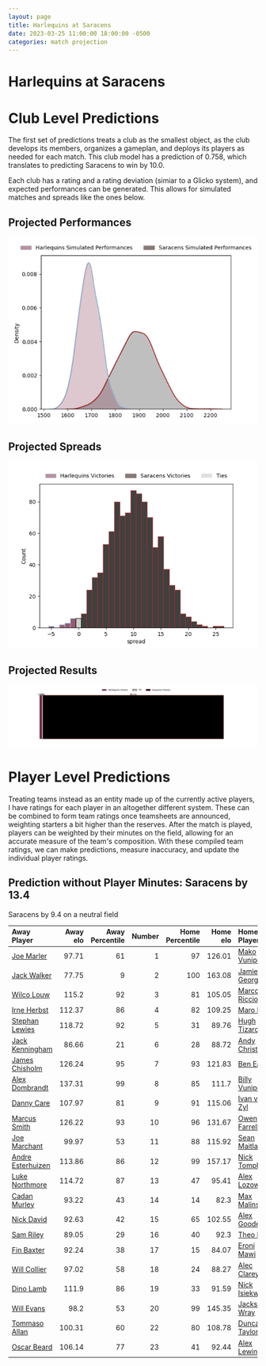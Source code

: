 ```yaml
---  
layout: page  
title: Harlequins at Saracens  
date: 2023-03-25 11:00:00 18:00:00 -0500  
categories: match projection  
---
```

# Harlequins at Saracens

# Club Level Predictions


The first set of predictions treats a club as the smallest object, as the club develops its members, organizes a gameplan, and deploys its players as needed for each match. This club model has a prediction of 0.758, which translates to predicting Saracens to win by 10.0.

Each club has a rating and a rating deviation (simiar to a Glicko system), and expected performances can be generated. This allows for simulated matches and spreads like the ones below.
## Projected Performances


![Projected Performances](plots/performances_2023-03-25-Saracens-Harlequins.png)
## Projected Spreads


![Projected Spreads](plots/spreads_2023-03-25-Saracens-Harlequins.png)
## Projected Results


![Projected Results](plots/resultbar_2023-03-25-Saracens-Harlequins.png)
# Player Level Predictions


Treating teams instead as an entity made up of the currently active players, I have ratings for each player in an altogether different system. These can be combined to form team ratings once teamsheets are announced, weighting starters a bit higher than the reserves. After the match is played, players can be weighted by their minutes on the field, allowing for an accurate measure of the team's composition. With these compiled team ratings, we can make predictions, measure inaccuracy, and update the individual player ratings.
## Prediction without Player Minutes: Saracens by 13.4


Saracens by 9.4 on a neutral field



| Away Player                                                       |   Away elo |   Away Percentile |   Number |   Home Percentile |   Home elo | Home Player                                                 |
|:------------------------------------------------------------------|-----------:|------------------:|---------:|------------------:|-----------:|:------------------------------------------------------------|
| [Joe Marler](..//playerfiles//JoeMarler_cleaned.md)               |      97.71 |                61 |        1 |                97 |     126.01 | [Mako Vunipola](..//playerfiles//MakoVunipola_cleaned.md)   |
| [Jack Walker](..//playerfiles//JackWalker_cleaned.md)             |      77.75 |                 9 |        2 |               100 |     163.08 | [Jamie George](..//playerfiles//JamieGeorge_cleaned.md)     |
| [Wilco Louw](..//playerfiles//WilcoLouw_cleaned.md)               |     115.2  |                92 |        3 |                81 |     105.05 | [Marco Riccioni](..//playerfiles//MarcoRiccioni_cleaned.md) |
| [Irne Herbst](..//playerfiles//IrneHerbst_cleaned.md)             |     112.37 |                86 |        4 |                82 |     109.25 | [Maro Itoje](..//playerfiles//MaroItoje_cleaned.md)         |
| [Stephan Lewies](..//playerfiles//StephanLewies_cleaned.md)       |     118.72 |                92 |        5 |                31 |      89.76 | [Hugh Tizard](..//playerfiles//HughTizard_cleaned.md)       |
| [Jack Kenningham](..//playerfiles//JackKenningham_cleaned.md)     |      86.66 |                21 |        6 |                28 |      88.72 | [Andy Christie](..//playerfiles//AndyChristie_cleaned.md)   |
| [James Chisholm](..//playerfiles//JamesChisholm_cleaned.md)       |     126.24 |                95 |        7 |                93 |     121.83 | [Ben Earl](..//playerfiles//BenEarl_cleaned.md)             |
| [Alex Dombrandt](..//playerfiles//AlexDombrandt_cleaned.md)       |     137.31 |                99 |        8 |                85 |     111.7  | [Billy Vunipola](..//playerfiles//BillyVunipola_cleaned.md) |
| [Danny Care](..//playerfiles//DannyCare_cleaned.md)               |     107.97 |                81 |        9 |                91 |     115.06 | [Ivan van Zyl](..//playerfiles//IvanvanZyl_cleaned.md)      |
| [Marcus Smith](..//playerfiles//MarcusSmith_cleaned.md)           |     126.22 |                93 |       10 |                96 |     131.67 | [Owen Farrell](..//playerfiles//OwenFarrell_cleaned.md)     |
| [Joe Marchant](..//playerfiles//JoeMarchant_cleaned.md)           |      99.97 |                53 |       11 |                88 |     115.92 | [Sean Maitland](..//playerfiles//SeanMaitland_cleaned.md)   |
| [Andre Esterhuizen](..//playerfiles//AndreEsterhuizen_cleaned.md) |     113.86 |                86 |       12 |                99 |     157.17 | [Nick Tompkins](..//playerfiles//NickTompkins_cleaned.md)   |
| [Luke Northmore](..//playerfiles//LukeNorthmore_cleaned.md)       |     114.72 |                87 |       13 |                47 |      95.41 | [Alex Lozowski](..//playerfiles//AlexLozowski_cleaned.md)   |
| [Cadan Murley](..//playerfiles//CadanMurley_cleaned.md)           |      93.22 |                43 |       14 |                14 |      82.3  | [Max Malins](..//playerfiles//MaxMalins_cleaned.md)         |
| [Nick David](..//playerfiles//NickDavid_cleaned.md)               |      92.63 |                42 |       15 |                65 |     102.55 | [Alex Goode](..//playerfiles//AlexGoode_cleaned.md)         |
| [Sam Riley](..//playerfiles//SamRiley_cleaned.md)                 |      89.05 |                29 |       16 |                40 |      92.3  | [Theo Dan](..//playerfiles//TheoDan_cleaned.md)             |
| [Fin Baxter](..//playerfiles//FinBaxter_cleaned.md)               |      92.24 |                38 |       17 |                15 |      84.07 | [Eroni Mawi](..//playerfiles//EroniMawi_cleaned.md)         |
| [Will Collier](..//playerfiles//WillCollier_cleaned.md)           |      97.02 |                58 |       18 |                24 |      88.27 | [Alec Clarey](..//playerfiles//AlecClarey_cleaned.md)       |
| [Dino Lamb](..//playerfiles//DinoLamb_cleaned.md)                 |     111.9  |                86 |       19 |                33 |      91.59 | [Nick Isiekwe](..//playerfiles//NickIsiekwe_cleaned.md)     |
| [Will Evans](..//playerfiles//WillEvans_cleaned.md)               |      98.2  |                53 |       20 |                99 |     145.35 | [Jackson Wray](..//playerfiles//JacksonWray_cleaned.md)     |
| [Tommaso Allan](..//playerfiles//TommasoAllan_cleaned.md)         |     100.31 |                60 |       22 |                80 |     108.78 | [Duncan Taylor](..//playerfiles//DuncanTaylor_cleaned.md)   |
| [Oscar Beard](..//playerfiles//OscarBeard_cleaned.md)             |     106.14 |                77 |       23 |                41 |      92.44 | [Alex Lewington](..//playerfiles//AlexLewington_cleaned.md) |


